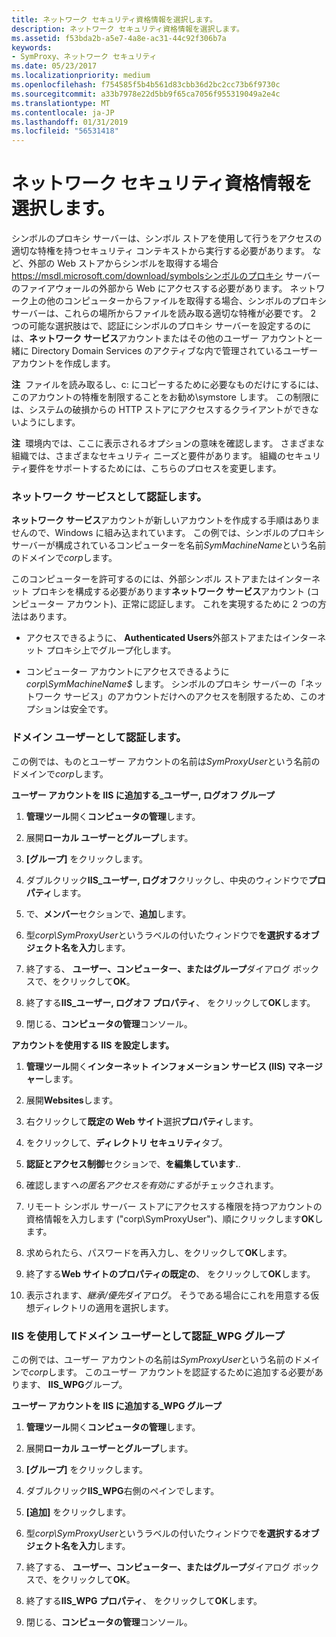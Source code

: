 ```yaml
---
title: ネットワーク セキュリティ資格情報を選択します。
description: ネットワーク セキュリティ資格情報を選択します。
ms.assetid: f53bda2b-a5e7-4a8e-ac31-44c92f306b7a
keywords:
- SymProxy、ネットワーク セキュリティ
ms.date: 05/23/2017
ms.localizationpriority: medium
ms.openlocfilehash: f754585f5b4b561d83cbb36d2bc2cc73b6f9730c
ms.sourcegitcommit: a33b7978e22d5bb9f65ca7056f955319049a2e4c
ms.translationtype: MT
ms.contentlocale: ja-JP
ms.lasthandoff: 01/31/2019
ms.locfileid: "56531418"
---
```

# <a name="choosing-network-security-credentials"></a>ネットワーク セキュリティ資格情報を選択します。


シンボルのプロキシ サーバーは、シンボル ストアを使用して行うをアクセスの適切な特権を持つセキュリティ コンテキストから実行する必要があります。 など、外部の Web ストアからシンボルを取得する場合 https://msdl.microsoft.com/download/symbolsシンボルのプロキシ サーバーのファイアウォールの外部から Web にアクセスする必要があります。 ネットワーク上の他のコンピューターからファイルを取得する場合、シンボルのプロキシ サーバーは、これらの場所からファイルを読み取る適切な特権が必要です。 2 つの可能な選択肢はで、認証にシンボルのプロキシ サーバーを設定するのには、**ネットワーク サービス**アカウントまたはその他のユーザー アカウントと一緒に Directory Domain Services のアクティブな内で管理されているユーザー アカウントを作成します。

**注**  ファイルを読み取るし、c: にコピーするために必要なものだけにするには、このアカウントの特権を制限することをお勧め\\symstore します。 この制限には、システムの破損からの HTTP ストアにアクセスするクライアントができないようにします。

 

**注**  環境内では、ここに表示されるオプションの意味を確認します。 さまざまな組織では、さまざまなセキュリティ ニーズと要件があります。 組織のセキュリティ要件をサポートするためには、こちらのプロセスを変更します。

 

### <a name="span-idauthenticateasanetworkservicespanspan-idauthenticateasanetworkservicespanauthenticate-as-a-network-service"></a><span id="authenticate_as_a_network_service"></span><span id="AUTHENTICATE_AS_A_NETWORK_SERVICE"></span>ネットワーク サービスとして認証します。

**ネットワーク サービス**アカウントが新しいアカウントを作成する手順はありませんので、Windows に組み込まれています。 この例では、シンボルのプロキシ サーバーが構成されているコンピューターを名前*SymMachineName*という名前のドメインで*corp*します。

このコンピューターを許可するのには、外部シンボル ストアまたはインターネット プロキシを構成する必要があります**ネットワーク サービス**アカウント (コンピューター アカウント)、正常に認証します。 これを実現するために 2 つの方法はあります。

-   アクセスできるように、 **Authenticated Users**外部ストアまたはインターネット プロキシ上でグループ化します。

-   コンピューター アカウントにアクセスできるように*corp\\SymMachineName$* します。 シンボルのプロキシ サーバーの「ネットワーク サービス」のアカウントだけへのアクセスを制限するため、このオプションは安全です。

### <a name="span-idauthenticateasadomainuserspanspan-idauthenticateasadomainuserspanspan-idauthenticateasadomainuserspanauthenticate-as-a-domain-user"></a><span id="Authenticate_as_a_Domain_User"></span><span id="authenticate_as_a_domain_user"></span><span id="AUTHENTICATE_AS_A_DOMAIN_USER"></span>ドメイン ユーザーとして認証します。

この例では、ものとユーザー アカウントの名前は*SymProxyUser*という名前のドメインで*corp*します。

**ユーザー アカウントを IIS に追加する\_ユーザー, ログオフ グループ**

1.  **管理ツール**開く**コンピュータの管理**します。

2.  展開**ローカル ユーザーとグループ**します。

3.  **[グループ]** をクリックします。

4.  ダブルクリック**IIS\_ユーザー, ログオフ**クリックし、中央のウィンドウで**プロパティ**します。

5.  で、**メンバー**セクションで、**追加**します。

6.  型*corp\\SymProxyUser*というラベルの付いたウィンドウで**を選択するオブジェクト名を入力**します。

7.  終了する、 **ユーザー、コンピューター、またはグループ**ダイアログ ボックスで、をクリックして**OK**。

8.  終了する**IIS\_ユーザー, ログオフ プロパティ**、 をクリックして**OK**します。

9.  閉じる、**コンピュータの管理**コンソール。

**アカウントを使用する IIS を設定します。**

1.  **管理ツール**開く**インターネット インフォメーション サービス (IIS) マネージャー**します。

2.  展開**Websites**します。

3.  右クリックして**既定の Web サイト**選択**プロパティ**します。

4.  をクリックして、**ディレクトリ セキュリティ**タブ。

5.  **認証とアクセス制御**セクションで、**を編集しています.**.

6.  確認します*への匿名アクセスを有効にする*がチェックされます。

7.  リモート シンボル サーバー ストアにアクセスする権限を持つアカウントの資格情報を入力します ("corp\\SymProxyUser")、順にクリックします**OK**します。

8.  求められたら、パスワードを再入力し、をクリックして**OK**します。

9.  終了する**Web サイトのプロパティの既定の**、 をクリックして**OK**します。

10. 表示されます、*継承/優先*ダイアログ。 そうである場合にこれを用意する仮想ディレクトリの適用を選択します。

### <a name="span-idauthenticateasadomainuserspanspan-idauthenticateasadomainuserspanauthenticate-as-a-domain-user-using-the-iiswpg-group"></a><span id="authenticate_as_a_domain_user"></span><span id="AUTHENTICATE_AS_A_DOMAIN_USER"></span>IIS を使用してドメイン ユーザーとして認証\_WPG グループ

この例では、ユーザー アカウントの名前は*SymProxyUser*という名前のドメインで*corp*します。 このユーザー アカウントを認証するために追加する必要があります、 **IIS\_WPG**グループ。

**ユーザー アカウントを IIS に追加する\_WPG グループ**

1.  **管理ツール**開く**コンピュータの管理**します。

2.  展開**ローカル ユーザーとグループ**します。

3.  **[グループ]** をクリックします。

4.  ダブルクリック**IIS\_WPG**右側のペインでします。

5.  **[追加]** をクリックします。

6.  型*corp\\SymProxyUser*というラベルの付いたウィンドウで**を選択するオブジェクト名を入力**します。

7.  終了する、 **ユーザー、コンピューター、またはグループ**ダイアログ ボックスで、をクリックして**OK**。

8.  終了する**IIS\_WPG プロパティ**、 をクリックして**OK**します。

9.  閉じる、**コンピュータの管理**コンソール。

 

 





